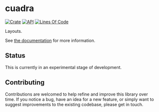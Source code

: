 # cuadra

[![Crate](https://img.shields.io/crates/v/cuadra.svg)](https://crates.io/crates/cuadra)
[![API](https://docs.rs/cuadra/badge.svg)](https://docs.rs/cuadra/)
[![Lines Of Code](https://tokei.rs/b1/github/andamira/cuadra?category=lines)](https://github.com/andamira/cuadra)

Layouts.

See [the documentation](https://docs.rs/cuadra/) for more information.

## Status

This is currently in an experimental stage of development.

## Contributing

Contributions are welcomed to help refine and improve this library over time.
If you notice a bug, have an idea for a new feature, or simply want to suggest
improvements to the existing codebase, please get in touch.
